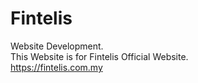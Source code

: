 # Fintelis
Website Development.</br>
This Website is for Fintelis Official Website.</br>
https://fintelis.com.my 
